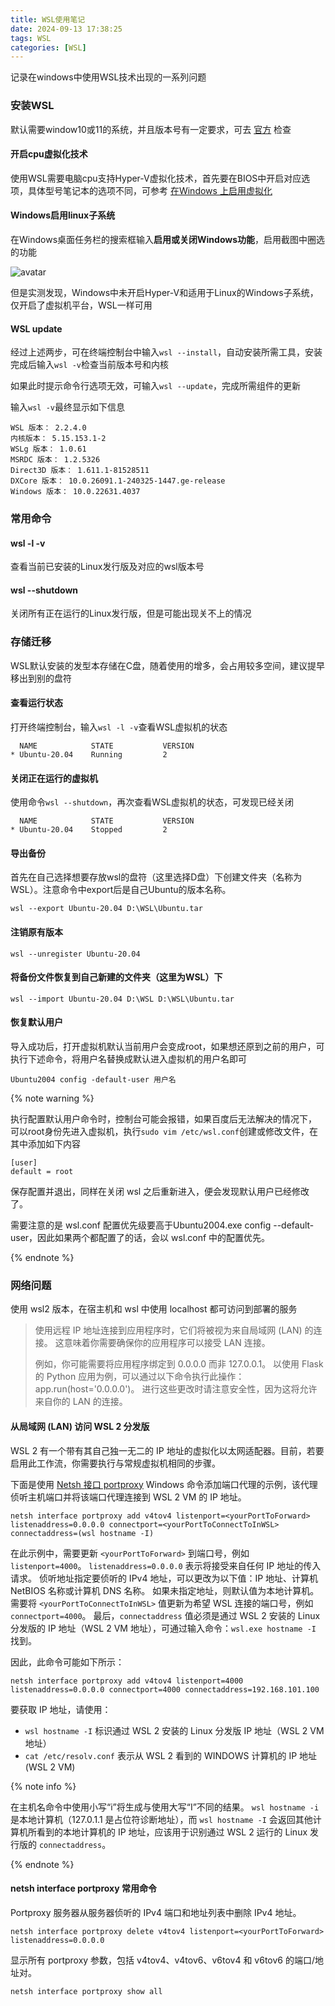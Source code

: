 ```yaml
---
title: WSL使用笔记
date: 2024-09-13 17:38:25
tags: WSL
categories: [WSL]
---
```


记录在windows中使用WSL技术出现的一系列问题

### 安装WSL

默认需要window10或11的系统，并且版本号有一定要求，可去 [官方](https://learn.microsoft.com/zh-cn/windows/wsl/install "WSL官方安装教程") 检查

#### 开启cpu虚拟化技术

使用WSL需要电脑cpu支持Hyper-V虚拟化技术，首先要在BIOS中开启对应选项，具体型号笔记本的选项不同，可参考  [在Windows 上启用虚拟化](https://prod.support.services.microsoft.com/zh-cn/windows/%E5%9C%A8-windows-%E4%B8%8A%E5%90%AF%E7%94%A8%E8%99%9A%E6%8B%9F%E5%8C%96-c5578302-6e43-4b4b-a449-8ced115f58e1 "在Windows 上启用虚拟化") 

<!-- more -->

#### Windows启用linux子系统

在Windows桌面任务栏的搜索框输入**启用或关闭Windows功能**，启用截图中圈选的功能

![avatar](WSL1.png)

但是实测发现，Windows中未开启Hyper-V和适用于Linux的Windows子系统，仅开启了虚拟机平台，WSL一样可用

#### WSL update

经过上述两步，可在终端控制台中输入`wsl --install`，自动安装所需工具，安装完成后输入`wsl -v`检查当前版本号和内核

如果此时提示命令行选项无效，可输入`wsl --update`，完成所需组件的更新

输入`wsl -v`最终显示如下信息
``` shell
WSL 版本： 2.2.4.0
内核版本： 5.15.153.1-2
WSLg 版本： 1.0.61
MSRDC 版本： 1.2.5326
Direct3D 版本： 1.611.1-81528511
DXCore 版本： 10.0.26091.1-240325-1447.ge-release
Windows 版本： 10.0.22631.4037
```

### 常用命令

#### wsl -l -v

查看当前已安装的Linux发行版及对应的wsl版本号

#### wsl --shutdown

关闭所有正在运行的Linux发行版，但是可能出现关不上的情况

### 存储迁移

WSL默认安装的发型本存储在C盘，随着使用的增多，会占用较多空间，建议提早移出到别的盘符

#### 查看运行状态

打开终端控制台，输入`wsl -l -v`查看WSL虚拟机的状态

``` shell
  NAME            STATE           VERSION
* Ubuntu-20.04    Running         2
```

#### 关闭正在运行的虚拟机

使用命令`wsl --shutdown`，再次查看WSL虚拟机的状态，可发现已经关闭

``` shell
  NAME            STATE           VERSION
* Ubuntu-20.04    Stopped         2
```

#### 导出备份

首先在自己选择想要存放wsl的盘符（这里选择D盘）下创建文件夹（名称为WSL）。注意命令中export后是自己Ubuntu的版本名称。

``` shell
wsl --export Ubuntu-20.04 D:\WSL\Ubuntu.tar
```

#### 注销原有版本

``` shell
wsl --unregister Ubuntu-20.04
```

#### 将备份文件恢复到自己新建的文件夹（这里为WSL）下

``` shell
wsl --import Ubuntu-20.04 D:\WSL D:\WSL\Ubuntu.tar
```

#### 恢复默认用户

导入成功后，打开虚拟机默认当前用户会变成root，如果想还原到之前的用户，可执行下述命令，将用户名替换成默认进入虚拟机的用户名即可

``` shell
Ubuntu2004 config -default-user 用户名
```

{% note warning %} 

执行配置默认用户命令时，控制台可能会报错，如果百度后无法解决的情况下， 可以root身份先进入虚拟机，执行`sudo vim /etc/wsl.conf`创建或修改文件，在其中添加如下内容

``` shell
[user]
default = root
```

保存配置并退出，同样在关闭 wsl 之后重新进入，便会发现默认用户已经修改了。

需要注意的是 wsl.conf 配置优先级要高于Ubuntu2004.exe config --default-user，因此如果两个都配置了的话，会以 wsl.conf 中的配置优先。

{% endnote %}

### 网络问题

使用 wsl2 版本，在宿主机和 wsl 中使用 localhost 都可访问到部署的服务

> 使用远程 IP 地址连接到应用程序时，它们将被视为来自局域网 (LAN) 的连接。 这意味着你需要确保你的应用程序可以接受 LAN 连接。
>
> 例如，你可能需要将应用程序绑定到 0.0.0.0 而非 127.0.0.1。 以使用 Flask 的 Python 应用为例，可以通过以下命令执行此操作：app.run(host='0.0.0.0')。 进行这些更改时请注意安全性，因为这将允许来自你的 LAN 的连接。

#### 从局域网 (LAN) 访问 WSL 2 分发版

WSL 2 有一个带有其自己独一无二的 IP 地址的虚拟化以太网适配器。目前，若要启用此工作流，你需要执行与常规虚拟机相同的步骤。

下面是使用  [Netsh 接口 portproxy](https://learn.microsoft.com/zh-cn/windows-server/networking/technologies/netsh/netsh-interface-portproxy1 "Netsh 接口 portproxy")  Windows 命令添加端口代理的示例，该代理侦听主机端口并将该端口代理连接到 WSL 2 VM 的 IP 地址。

``` shell
netsh interface portproxy add v4tov4 listenport=<yourPortToForward> listenaddress=0.0.0.0 connectport=<yourPortToConnectToInWSL> connectaddress=(wsl hostname -I)
```

在此示例中，需要更新 `<yourPortToForward>` 到端口号，例如 `listenport=4000`。 `listenaddress=0.0.0.0` 表示将接受来自任何 IP 地址的传入请求。 侦听地址指定要侦听的 IPv4 地址，可以更改为以下值：IP 地址、计算机 NetBIOS 名称或计算机 DNS 名称。 如果未指定地址，则默认值为本地计算机。 需要将 `<yourPortToConnectToInWSL>` 值更新为希望 WSL 连接的端口号，例如 `connectport=4000`。 最后，`connectaddress` 值必须是通过 WSL 2 安装的 Linux 分发版的 IP 地址（WSL 2 VM 地址），可通过输入命令：`wsl.exe hostname -I` 找到。

因此，此命令可能如下所示：

``` shell
netsh interface portproxy add v4tov4 listenport=4000 listenaddress=0.0.0.0 connectport=4000 connectaddress=192.168.101.100
```

要获取 IP 地址，请使用：

- `wsl hostname -I` 标识通过 WSL 2 安装的 Linux 分发版 IP 地址（WSL 2 VM 地址）
- `cat /etc/resolv.conf` 表示从 WSL 2 看到的 WINDOWS 计算机的 IP 地址 (WSL 2 VM)

{% note info %} 

在主机名命令中使用小写“i”将生成与使用大写“I”不同的结果。 `wsl hostname -i` 是本地计算机（127.0.1.1 是占位符诊断地址），而 `wsl hostname -I` 会返回其他计算机所看到的本地计算机的 IP 地址，应该用于识别通过 WSL 2 运行的 Linux 发行版的 `connectaddress`。

{% endnote %}

#### netsh interface portproxy 常用命令

Portproxy 服务器从服务器侦听的 IPv4 端口和地址列表中删除 IPv4 地址。

``` shell
netsh interface portproxy delete v4tov4 listenport=<yourPortToForward> listenaddress=0.0.0.0
```

显示所有 portproxy 参数，包括 v4tov4、v4tov6、v6tov4 和 v6tov6 的端口/地址对。

``` shell
netsh interface portproxy show all
```